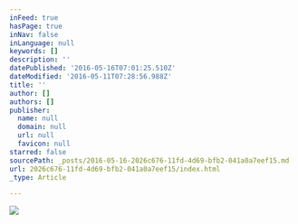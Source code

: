 ```yaml
---
inFeed: true
hasPage: true
inNav: false
inLanguage: null
keywords: []
description: ''
datePublished: '2016-05-16T07:01:25.510Z'
dateModified: '2016-05-11T07:28:56.988Z'
title: ''
author: []
authors: []
publisher:
  name: null
  domain: null
  url: null
  favicon: null
starred: false
sourcePath: _posts/2016-05-16-2026c676-11fd-4d69-bfb2-041a0a7eef15.md
url: 2026c676-11fd-4d69-bfb2-041a0a7eef15/index.html
_type: Article

---
```

![](https://the-grid-user-content.s3-us-west-2.amazonaws.com/d6cfd093-e3c9-4a21-8d85-f8827ce7424c.jpg)